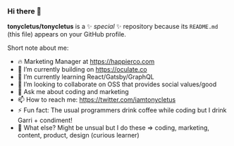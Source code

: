 ### Hi there 👋

**tonycletus/tonycletus** is a ✨ _special_ ✨ repository because its `README.md` (this file) appears on your GitHub profile.

Short note about me:

- 🔥 Marketing Manager at https://happierco.com
- 🔭 I’m currently building on https://oculate.co
- 🌱 I’m currently learning React/Gatsby/GraphQL
- 👯 I’m looking to collaborate on OSS that provides social values/good
- 💬 Ask me about coding and marketing
- 📫 How to reach me: https://twitter.com/iamtonycletus 
- ⚡ Fun fact: The usual programmers drink coffee while coding but I drink Garri + condiment!
- 💎 What else? Might be unsual but I do these => coding, marketing, content, product, design (curious learner)
